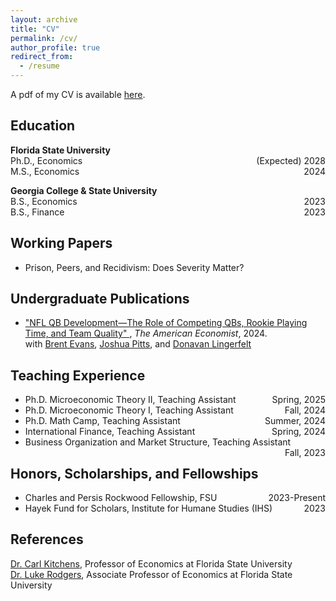 ```yaml
---
layout: archive
title: "CV"
permalink: /cv/
author_profile: true
redirect_from:
  - /resume
---
```


A pdf of my CV is available <a href="/CV.pdf" target="_blank">here</a>.

<section id="education">
  <h2>Education</h2>
  <p>
    <strong>Florida State University</strong><br>
    Ph.D., Economics <span style="float:right;">(Expected) 2028</span><br>
    M.S., Economics <span style="float:right;">2024</span>
  </p>
  <p>
    <strong>Georgia College & State University</strong><br>
    B.S., Economics <span style="float:right;">2023</span><br>
    B.S., Finance <span style="float:right;">2023</span>
  </p>
</section>

<section id="working-papers">
  <h2>Working Papers</h2>
  <ul>
    <li>Prison, Peers, and Recidivism: Does Severity Matter?</li>
  </ul>
</section>

<section id="publications">
  <h2>Undergraduate Publications</h2>
  <ul>
    <li>
      <a href="https://journals.sagepub.com/doi/pdf/10.1177/05694345241292611" target="_blank">
        "NFL QB Development—The Role of Competing QBs, Rookie Playing Time, and Team Quality"
      </a>, <em>The American Economist</em>, 2024.<br>
      with <a href="https://scholar.google.com/citations?user=fIReWHEAAAAJ&hl=en" target="_blank">Brent Evans</a>, 
      <a href="https://scholar.google.com/citations?hl=en&user=l4l5cA8AAAAJ&view_op=list_works&sortby=pubdate" target="_blank">Joshua Pitts</a>, and 
      <a href="https://mises.org/profile/donavan-lingerfelt" target="_blank">Donavan Lingerfelt</a>
    </li>
  </ul>
</section>

<section id="teaching-experience">
  <h2>Teaching Experience</h2>
  <ul>
    <li>Ph.D. Microeconomic Theory II, Teaching Assistant <span style="float:right;">Spring, 2025</span></li>
    <li>Ph.D. Microeconomic Theory I, Teaching Assistant <span style="float:right;">Fall, 2024</span></li>
    <li>Ph.D. Math Camp, Teaching Assistant <span style="float:right;">Summer, 2024</span></li>
    <li>International Finance, Teaching Assistant <span style="float:right;">Spring, 2024</span></li>
    <li>Business Organization and Market Structure, Teaching Assistant <span style="float:right;">Fall, 2023</span></li>
  </ul>
</section>

<section id="honors">
  <h2>Honors, Scholarships, and Fellowships</h2>
  <ul>
    <li>Charles and Persis Rockwood Fellowship, FSU <span style="float:right;">2023-Present</span></li>
    <li>Hayek Fund for Scholars, Institute for Humane Studies (IHS) <span style="float:right;">2023</span></li>
  </ul>
</section>

<section id="references">
  <h2>References</h2>
  <p>
    <a href="https://sites.google.com/site/kitchct/" target="_blank">Dr. Carl Kitchens</a>, Professor of Economics at Florida State University<br>
    <a href="https://sites.google.com/site/lukeprodgers/" target="_blank">Dr. Luke Rodgers</a>, Associate Professor of Economics at Florida State University
  </p>
</section>

